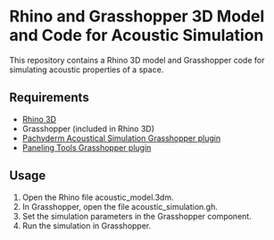 # Rhino and Grasshopper 3D Model and Code for Acoustic Simulation

This repository contains a Rhino 3D model and Grasshopper code for simulating acoustic properties of a space.

## Requirements

- [Rhino 3D](https://www.rhino3d.com/download/)
- Grasshopper (included in Rhino 3D)
- [Pachyderm Acoustical Simulation Grasshopper plugin](https://www.food4rhino.com/en/app/pachyderm-acoustical-simulation)
- [Paneling Tools Grasshopper plugin](https://www.food4rhino.com/en/app/panelingtools-rhino-and-grasshopper)

## Usage

1. Open the Rhino file acoustic_model.3dm.
2. In Grasshopper, open the file acoustic_simulation.gh.
3. Set the simulation parameters in the Grasshopper component.
4. Run the simulation in Grasshopper.
